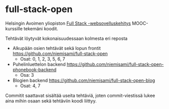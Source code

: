 # full-stack-open
Helsingin Avoimen yliopiston [Full Stack -websovelluskehitys](https://fullstackopen.github.io/) MOOC-kurssille  tekemäni koodit.

Tehtävät löytyvät kokonaisuudessaan kolmesta eri reposta
  - Alkupään osien tehtävät sekä lopun frontit https://github.com/niemisami/full-stack-open
    - Osat: 0, 1, 2, 3, 5, 6, 7
  - Puhelinluettelon backend https://github.com/niemisami/full-stack-open-phonebook-backend
    - Osa: 3
  - Blogien backend https://github.com/niemisami/full-stack-open-blog
    - Osat: 4, 7

Commitit saattavat sisältää useita tehtäviä, joten commit-viestissä lukee aina mihin osaan sekä tehtäviin koodi liittyy.
